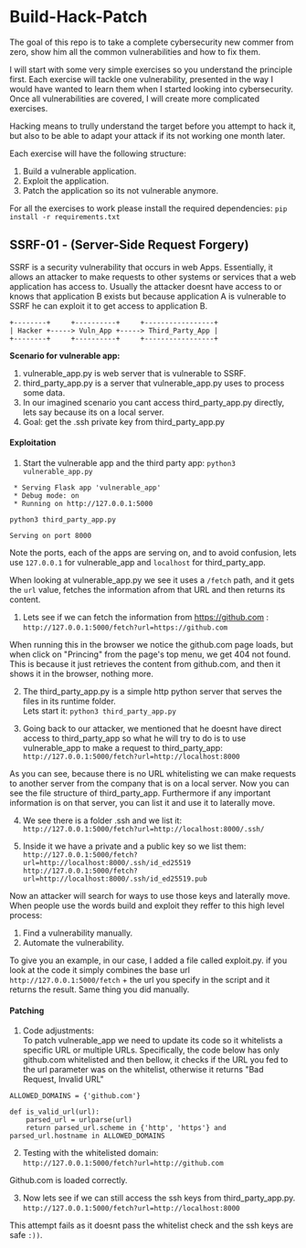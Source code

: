 # Build-Hack-Patch

The goal of this repo is to take a complete cybersecurity new commer from zero, show him all the common vulnerabilities and how to fix them. 

I will start with some very simple exercises so you understand the principle first. Each exercise will tackle one vulnerability, presented in the way I would have wanted to learn them when I started looking into cybersecurity. Once all vulnerabilities are covered, I will create more complicated exercises. 

Hacking means to trully understand the target before you attempt to hack it, but also to be able to adapt your attack if its not working one month later. 

Each exercise will have the following structure: 
1. Build a vulnerable application. 
2. Exploit the application.
3. Patch the application so its not vulnerable anymore.

For all the exercises to work please install the required dependencies: 
`pip install -r requirements.txt`

## SSRF-01 - (Server-Side Request Forgery)

SSRF is a security vulnerability that occurs in web Apps. Essentially, it allows an attacker to make requests to other systems or services that a web application has access to.
Usually the attacker doesnt have access to or knows that application B exists but because application A is vulnerable to SSRF he can exploit it to get access to application B. 
```
+--------+     +----------+     +-----------------+
| Hacker +-----> Vuln_App +-----> Third_Party_App |
+--------+     +----------+     +-----------------+
```
**Scenario for vulnerable app:**
1. vulnerable_app.py is web server that is vulnerable to SSRF. 
2. third_party_app.py is a server that vulnerable_app.py uses to process some data.
3. In our imagined scenario you cant access third_party_app.py directly, lets say because its on a local server. 
4. Goal: get the .ssh private key from third_party_app.py


#### Exploitation
1. Start the vulnerable app and the third party app: 
`python3 vulnerable_app.py`
```
 * Serving Flask app 'vulnerable_app'
 * Debug mode: on
 * Running on http://127.0.0.1:5000
```

`python3 third_party_app.py`
```
Serving on port 8000
```
Note the ports, each of the apps are serving on, and to avoid confusion, lets use `127.0.0.1` for vulnerable_app and `localhost` for third_party_app. 

When looking at vulnerable_app.py we see it uses a `/fetch` path, and it gets the `url` value, fetches the information afrom that URL and then returns its content. 
1. Lets see if we can fetch the information from https://github.com :
`http://127.0.0.1:5000/fetch?url=https://github.com`

When running this in the browser we notice the github.com page loads, but when click on "Princing" from the page's top menu, we get 404 not found. This is because it just retrieves the content from github.com, and then it shows it in the browser, nothing more. 

2. The third_party_app.py is a simple http python server that serves the files in its runtime folder.    
 Lets start it:
 `python3 third_party_app.py`

 3. Going back to our attacker, we mentioned that he doesnt have direct access to third_party_app so what he will try to do is to use vulnerable_app to make a request to third_party_app:
 `http://127.0.0.1:5000/fetch?url=http://localhost:8000`

 As you can see, because there is no URL whitelisting we can make requests to another server from the company that is on a local server. Now you can see the file structure of third_party_app. Furthermore if any important information is on that server, you can list it and use it to laterally move. 

 4. We see there is a folder .ssh and we list it:    
 `http://127.0.0.1:5000/fetch?url=http://localhost:8000/.ssh/`

 5. Inside it we have a private and a public key so we list them: 
 `http://127.0.0.1:5000/fetch?url=http://localhost:8000/.ssh/id_ed25519`
 `http://127.0.0.1:5000/fetch?url=http://localhost:8000/.ssh/id_ed25519.pub`

 Now an attacker will search for ways to use those keys and laterally move.    
 When people use the words build and exploit they reffer to this high level process:   
 1. Find a vulnerability manually. 
 2. Automate the vulnerability. 

 To give you an example, in our case, I added a file called exploit.py. if you look at the code it simply combines the base url `http://127.0.0.1:5000/fetch` + the url you specify in the script and it returns the result. Same thing you did manually. 


 #### Patching

 1. Code adjustments:   
To patch vulnerable_app we need to update its code so it whitelists a specific URL or multiple URLs.
Specifically, the code below has only github.com whitelisted and then bellow, it checks if the URL you fed to the url parameter was on the whitelist, otherwise it returns "Bad Request, Invalid URL"

```
ALLOWED_DOMAINS = {'github.com'}

def is_valid_url(url):
    parsed_url = urlparse(url)
    return parsed_url.scheme in {'http', 'https'} and parsed_url.hostname in ALLOWED_DOMAINS
```

2. Testing with the whitelisted domain:   
`http://127.0.0.1:5000/fetch?url=http://github.com`

Github.com is loaded correctly. 

3. Now lets see if we can still access the ssh keys from third_party_app.py. 
`http://127.0.0.1:5000/fetch?url=http://localhost:8000`

This attempt fails as it doesnt pass the whitelist check and the ssh keys are safe `:))`.


